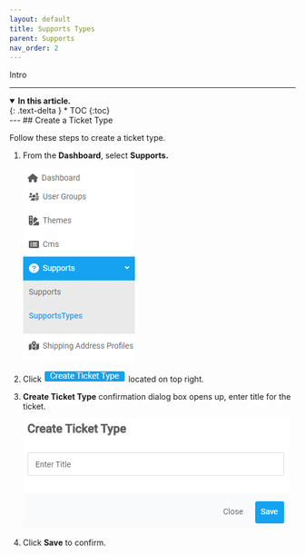 ```yaml
---
layout: default
title: Supports Types
parent: Supports
nav_order: 2
---
```


Intro

---

<details open markdown="block">
  <summary>
    <b>In this article.</b>
  </summary>
  {: .text-delta }
* TOC
{:toc}
</details>
---
## Create a Ticket Type

Follow these steps to create a ticket type.

1. From the **Dashboard**, select **Supports.**

   ![support_type_dashboard](../../images/dsupports/st_dashboard.png)

2. Click ![create_ticket_type_button](../../images/buttons/createtickettype.png) located on top right.

3. **Create Ticket Type** confirmation dialog box opens up, enter title for the ticket.

   ![create_ticket_type_confirmation](../../images/dsupports/cttype.png)

4. Click **Save** to confirm.
